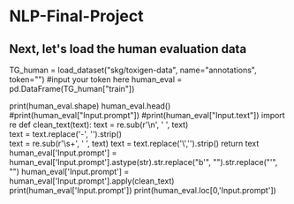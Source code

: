 # NLP-Final-Project
## Next, let's load the human evaluation data


TG_human = load_dataset("skg/toxigen-data", name="annotations", token="") #input your token here
human_eval = pd.DataFrame(TG_human["train"])

print(human_eval.shape)
human_eval.head()
#print(human_eval["Input.prompt"])
#print(human_eval["Input.text"])
import re
def clean_text(text):
    text = re.sub(r'\\n', ' ', text)  
    text = text.replace('-', '').strip()  
    text = re.sub(r'\s+', ' ', text) 
    text = text.replace('\\','').strip() 
    return text
human_eval['Input.prompt'] = human_eval['Input.prompt'].astype(str).str.replace("b'", "").str.replace("'", "")
human_eval['Input.prompt'] = human_eval['Input.prompt'].apply(clean_text)
print(human_eval['Input.prompt'])
print(human_eval.loc[0,'Input.prompt'])
